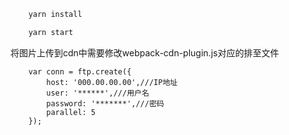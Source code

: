 ```bash
    yarn install
```

```bash
    yarn start
```

将图片上传到cdn中需要修改webpack-cdn-plugin.js对应的排至文件
```dash
    var conn = ftp.create({
        host: '000.00.00.00',///IP地址
        user: '******',///用户名
        password: '*******',///密码
        parallel: 5
    });
```
